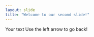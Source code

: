 ```yaml
---
layout: slide
title: "Welcome to our second slide!" 
--- 
```

Your text 
Use the left arrow to go back!
